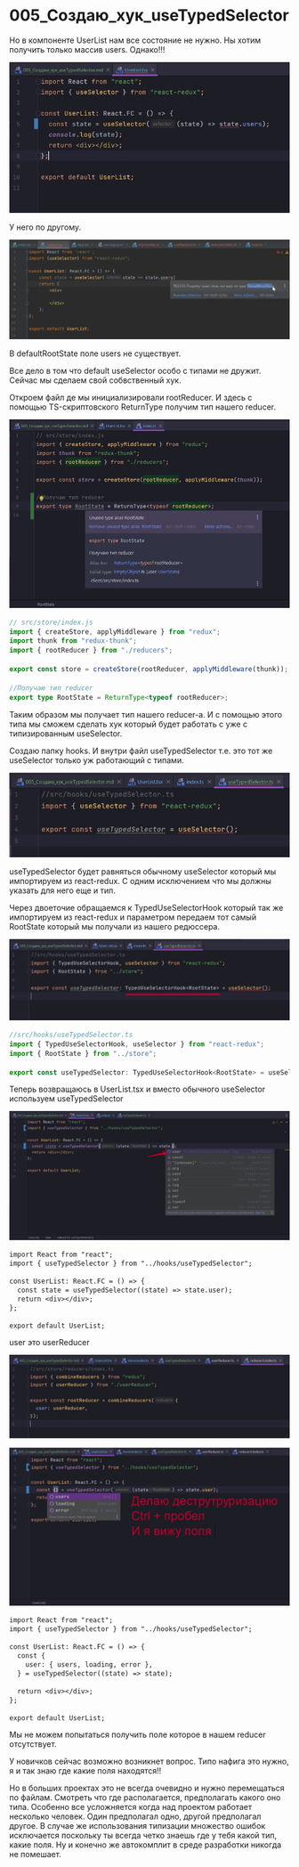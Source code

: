 # 005_Создаю_хук_useTypedSelector

Но в компоненте UserList нам все состояние не нужно. Ны хотим получить только массив users. Однако!!!

![](img/001.jpg)

У него по другому.

![](img/002.jpg)

В defaultRootState поле users не существует.

Все дело в том что default useSelector особо с типами не дружит. Сейчас мы сделаем свой собвственный хук. 

Откроем файл де мы инициализировали rootReducer. И здесь с помощью TS-скриптовского ReturnType получим тип нашего reducer.

![](img/003.jpg)

```ts
// src/store/index.js
import { createStore, applyMiddleware } from "redux";
import thunk from "redux-thunk";
import { rootReducer } from "./reducers";

export const store = createStore(rootReducer, applyMiddleware(thunk));

//Получаю тип reducer
export type RootState = ReturnType<typeof rootReducer>;

```

Таким образом мы получает тип нашего reducer-а. И с помощью этого типа мы сможем сделать хук который будет работать с уже с типизированным useSelector.

Создаю папку hooks. И внутри файл useTypedSelector т.е. это тот же useSelector только уж работающий с типами.

![](img/004.jpg)

useTypedSelector будет равняться обычному useSelector который мы импортируем из react-redux. C одним исключением что мы должны указать для него еще и тип.

Через двоеточие обращаемся к TypedUseSelectorHook который так же  импортируем из react-redux и параметром передаем тот самый RootState который мы получали из нашего редюссера.

![](img/005.jpg)

```ts
//src/hooks/useTypedSelector.ts
import { TypedUseSelectorHook, useSelector } from "react-redux";
import { RootState } from "../store";

export const useTypedSelector: TypedUseSelectorHook<RootState> = useSelector;

```
Теперь возвращаюсь в UserList.tsx и вместо обычного useSelector используем useTypedSelector

![](img/006.jpg)

```tsx
import React from "react";
import { useTypedSelector } from "../hooks/useTypedSelector";

const UserList: React.FC = () => {
  const state = useTypedSelector((state) => state.user);
  return <div></div>;
};

export default UserList;

```

user это userReducer

![](img/007.jpg)

![](img/008.jpg)

```tsx
import React from "react";
import { useTypedSelector } from "../hooks/useTypedSelector";

const UserList: React.FC = () => {
  const {
    user: { users, loading, error },
  } = useTypedSelector((state) => state);

  return <div></div>;
};

export default UserList;

```

Мы не можем попытаться получить поле которое в нашем reducer отсутствует.

У новичков сейчас возможно возникнет вопрос. Типо нафига это нужно, я и так знаю где какие поля находятся!!

Но в больших проектах это не всегда очевидно и нужно перемещаться по файлам. Смотреть что где располагается, предполагать какого оно типа. Особенно все усложняется когда над проектом работает несколько человек. Один предполагал одно, другой предполагал другое. В случае же использования типизации множество ошибок исключается поскольку ты всегда четко знаешь где у тебя какой тип, какие поля. Ну и конечно же автокомплит в среде разработки никогда не помешает.

